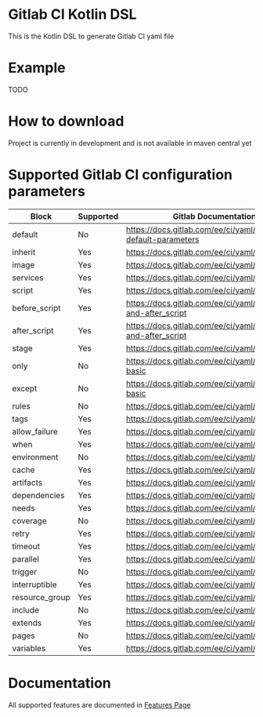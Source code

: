 # Gitlab CI Kotlin DSL

This is the Kotlin DSL to generate Gitlab CI yaml file

# Example

TODO

# How to download

Project is currently in development and is not available in maven central yet

# Supported Gitlab CI configuration parameters

| Block          | Supported | Gitlab Documentation link                                            |
| -------------- | --------- |--------------------------------------------------------------------- |
| default        | No        | <https://docs.gitlab.com/ee/ci/yaml/#setting-default-parameters>     | [//]: # (6)
| inherit        | Yes       | <https://docs.gitlab.com/ee/ci/yaml/#inherit>                        |
| image          | Yes       | <https://docs.gitlab.com/ee/ci/yaml/#image>                          |
| services       | Yes       | <https://docs.gitlab.com/ee/ci/yaml/#services>                       |
| script         | Yes       | <https://docs.gitlab.com/ee/ci/yaml/#script>                         |
| before_script  | Yes       | <https://docs.gitlab.com/ee/ci/yaml/#before_script-and-after_script> |
| after_script   | Yes       | <https://docs.gitlab.com/ee/ci/yaml/#before_script-and-after_script> |
| stage          | Yes       | <https://docs.gitlab.com/ee/ci/yaml/#stage>                          |
| only           | No        | <https://docs.gitlab.com/ee/ci/yaml/#onlyexcept-basic>               | [//]: # (1)
| except         | No        | <https://docs.gitlab.com/ee/ci/yaml/#onlyexcept-basic>               | [//]: # (2)
| rules          | No        | <https://docs.gitlab.com/ee/ci/yaml/#rules>                          | [//]: # (5)
| tags           | Yes       | <https://docs.gitlab.com/ee/ci/yaml/#tags>                           |
| allow_failure  | Yes       | <https://docs.gitlab.com/ee/ci/yaml/#allow_failure>                  |
| when           | Yes       | <https://docs.gitlab.com/ee/ci/yaml/#when>                           |
| environment    | No        | <https://docs.gitlab.com/ee/ci/yaml/#environment>                    | [//]: # (7)
| cache          | Yes       | <https://docs.gitlab.com/ee/ci/yaml/#cache>                          |
| artifacts      | Yes       | <https://docs.gitlab.com/ee/ci/yaml/#artifacts>                      |
| dependencies   | Yes       | <https://docs.gitlab.com/ee/ci/yaml/#dependencies>                   |
| needs          | Yes       | <https://docs.gitlab.com/ee/ci/yaml/#needs>                          |
| coverage       | No        | <https://docs.gitlab.com/ee/ci/yaml/#coverage>                       | [//]: # (3)
| retry          | Yes       | <https://docs.gitlab.com/ee/ci/yaml/#retry>                          |
| timeout        | Yes       | <https://docs.gitlab.com/ee/ci/yaml/#timeout>                        |
| parallel       | Yes       | <https://docs.gitlab.com/ee/ci/yaml/#parallel>                       |
| trigger        | No        | <https://docs.gitlab.com/ee/ci/yaml/#trigger>                        | [//]: # (9)
| interruptible  | Yes       | <https://docs.gitlab.com/ee/ci/yaml/#interruptible>                  |
| resource_group | Yes       | <https://docs.gitlab.com/ee/ci/yaml/#resource_group>                 |
| include        | No        | <https://docs.gitlab.com/ee/ci/yaml/#include>                        | [//]: # (8)
| extends        | Yes       | <https://docs.gitlab.com/ee/ci/yaml/#extends>                        |
| pages          | No        | <https://docs.gitlab.com/ee/ci/yaml/#pages>                          | [//]: # (4)
| variables      | Yes       | <https://docs.gitlab.com/ee/ci/yaml/#variables>                      |

# Documentation

All supported features are documented in [Features Page](/FEATURES.MD)
